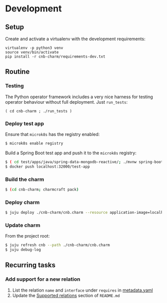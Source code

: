 # Development

## Setup

Create and activate a virtualenv with the development requirements:

```
virtualenv -p python3 venv
source venv/bin/activate
pip install -r cnb-charm/requirements-dev.txt
```

## Routine

### Testing

The Python operator framework includes a very nice harness for testing
operator behaviour without full deployment. Just `run_tests`:

```
( cd cnb-charm ; ./run_tests )
```

### Deploy test app

Ensure that `microk8s` has the registry enabled:

```sh
$ microk8s enable registry
```

Build a Spring Boot test app and push it to the `microk8s` registry:

```sh
$ ( cd test/apps/java/spring-data-mongodb-reactive/; ./mvnw spring-boot:build-image -Dspring-boot.build-image.imageName=localhost:32000/test-app )
$ docker push localhost:32000/test-app
```

### Build the charm

```sh
$ (cd cnb-charm; charmcraft pack)
```

### Deploy charm

```sh
$ juju deploy ./cnb-charm/cnb.charm --resource application-image=localhost:32000/test-app
```

### Update charm

From the project root:

```sh
$ juju refresh cnb --path ./cnb-charm/cnb.charm
$ juju debug-log
```

## Recurring tasks

### Add support for a new relation

1. List the relation `name` and `interface` under `requires` in [metadata.yaml](./cnb-charm/metadata.yaml)
2. Update the [Supported relations](./README.md#supported-relations) section of `README.md`
